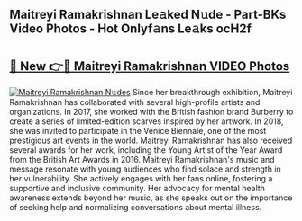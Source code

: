 ## Maitreyi Ramakrishnan Le𝚊ked N𝚞de - Part-BKs Video Photos - Hot Onlyf𝚊ns Le𝚊ks ocH2f

# <h2><a href="http://ab96996.deff.icu/?id=Maitreyi+Ramakrishnan">🔗 New 👉🔴 Maitreyi Ramakrishnan VIDEO Photos</a></h2>

[![Maitreyi Ramakrishnan N𝚞des](https://i.imgur.com/rIISA9y.gif)](http://ab96996.deff.icu/?id=Maitreyi+Ramakrishnan)
Since her breakthrough exhibition, Maitreyi Ramakrishnan has collaborated with several high-profile artists and organizations. In 2017, she worked with the British fashion brand Burberry to create a series of limited-edition scarves inspired by her artwork. In 2018, she was invited to participate in the Venice Biennale, one of the most prestigious art events in the world. Maitreyi Ramakrishnan has also received several awards for her work, including the Young Artist of the Year Award from the British Art Awards in 2016. Maitreyi Ramakrishnan's music and message resonate with young audiences who find solace and strength in her vulnerability. She actively engages with her fans online, fostering a supportive and inclusive community. Her advocacy for mental health awareness extends beyond her music, as she speaks out on the importance of seeking help and normalizing conversations about mental illness.
